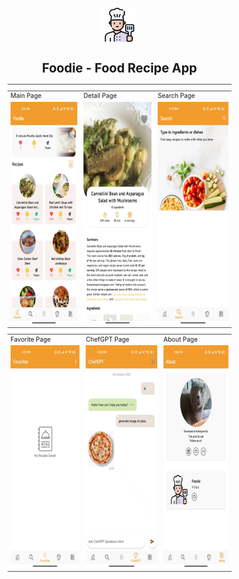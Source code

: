 <p align="center">
<img src="previews/chef.png" width="15%"/>
<h1 align="center">Foodie - Food Recipe App</h1>
</p>

---

<table>
  <tr>
     <td>Main Page</td>
     <td>Detail Page</td>
    <td>Search Page</td>

  </tr>

  <tr>
    <td>
           <img src="previews/main.jpg" width="400" height="500" alt=".android">
   </td>
   <td>
           <img src="previews/details.jpg" width="400" height="500" alt=".android">
   </td>
   <td>
           <img src="previews/search.jpg" width="400"  height="500" alt=".android">
   </td>

 </table>

 <table>
  <tr>
    <td>Favorite Page</td>
    <td>ChefGPT Page</td>
    <td>About Page</td>

  </tr>

  <tr>
   
   <td>
           <img src="previews/favorites.jpg" width="400" height="500" alt=".android">
   </td>
   <td>
           <img src="previews/chefgpt.jpg" width="400" height="500" alt=".android">
   </td>
   <td>
           <img src="previews/about.jpg" width="400" height="500" alt=".android">
   </td>

 </table>
